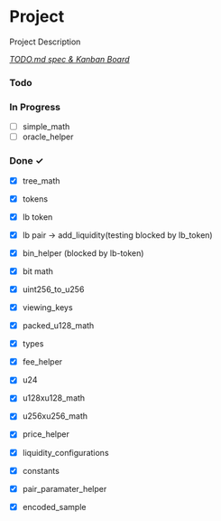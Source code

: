 # Project

Project Description

<em>[TODO.md spec & Kanban Board](https://bit.ly/3fCwKfM)</em>

### Todo


### In Progress

- [ ] simple_math  
- [ ] oracle_helper  

### Done ✓

- [x] tree_math  
- [x] tokens  
- [x] lb token  
- [x] lb pair -> add_liquidity(testing blocked by lb_token)  
- [x] bin_helper (blocked by lb-token)  
- [x] bit math  
- [x] uint256_to_u256  
- [x] viewing_keys  
- [x] packed_u128_math  
- [x] types  
- [x] fee_helper  
- [x] u24  
- [x] u128xu128_math  
- [x] u256xu256_math  
- [x] price_helper  
- [x] liquidity_configurations  
- [x] constants  
- [x] pair_paramater_helper  
- [x] encoded_sample  

